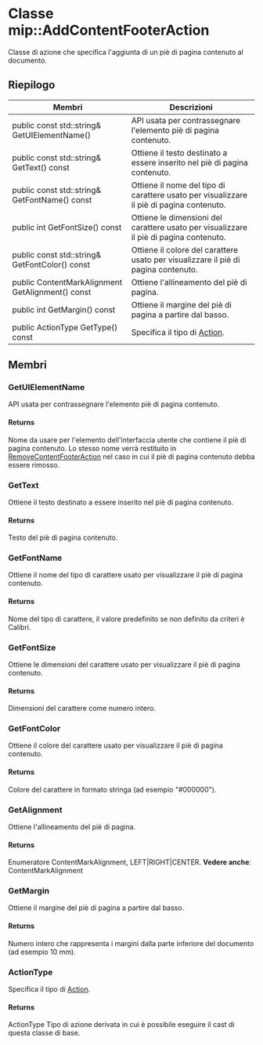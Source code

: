 # <a name="class-mipaddcontentfooteraction"></a>Classe mip::AddContentFooterAction 
Classe di azione che specifica l'aggiunta di un piè di pagina contenuto al documento.
  
## <a name="summary"></a>Riepilogo
 Membri                        | Descrizioni                                
--------------------------------|---------------------------------------------
public const std::string& GetUIElementName()  |  API usata per contrassegnare l'elemento piè di pagina contenuto.
public const std::string& GetText() const  |  Ottiene il testo destinato a essere inserito nel piè di pagina contenuto.
public const std::string& GetFontName() const  |  Ottiene il nome del tipo di carattere usato per visualizzare il piè di pagina contenuto.
public int GetFontSize() const  |  Ottiene le dimensioni del carattere usato per visualizzare il piè di pagina contenuto.
public const std::string& GetFontColor() const  |  Ottiene il colore del carattere usato per visualizzare il piè di pagina contenuto.
public ContentMarkAlignment GetAlignment() const  |  Ottiene l'allineamento del piè di pagina.
public int GetMargin() const  |  Ottiene il margine del piè di pagina a partire dal basso.
public ActionType GetType() const  |  Specifica il tipo di [Action](#classmip_1_1_action).
  
## <a name="members"></a>Membri
  
### <a name="getuielementname"></a>GetUIElementName
API usata per contrassegnare l'elemento piè di pagina contenuto.
  
#### <a name="returns"></a>Returns
Nome da usare per l'elemento dell'interfaccia utente che contiene il piè di pagina contenuto. Lo stesso nome verrà restituito in [RemoveContentFooterAction](#classmip_1_1_remove_content_footer_action) nel caso in cui il piè di pagina contenuto debba essere rimosso.
  
### <a name="gettext"></a>GetText
Ottiene il testo destinato a essere inserito nel piè di pagina contenuto.
  
#### <a name="returns"></a>Returns
Testo del piè di pagina contenuto.
  
### <a name="getfontname"></a>GetFontName
Ottiene il nome del tipo di carattere usato per visualizzare il piè di pagina contenuto.
  
#### <a name="returns"></a>Returns
Nome del tipo di carattere, il valore predefinito se non definito da criteri è Calibri.
  
### <a name="getfontsize"></a>GetFontSize
Ottiene le dimensioni del carattere usato per visualizzare il piè di pagina contenuto.
  
#### <a name="returns"></a>Returns
Dimensioni del carattere come numero intero.
  
### <a name="getfontcolor"></a>GetFontColor
Ottiene il colore del carattere usato per visualizzare il piè di pagina contenuto.
  
#### <a name="returns"></a>Returns
Colore del carattere in formato stringa (ad esempio "#000000").
  
### <a name="getalignment"></a>GetAlignment
Ottiene l'allineamento del piè di pagina.
  
#### <a name="returns"></a>Returns
Enumeratore ContentMarkAlignment, LEFT|RIGHT|CENTER. 
**Vedere anche**: ContentMarkAlignment
  
### <a name="getmargin"></a>GetMargin
Ottiene il margine del piè di pagina a partire dal basso.
  
#### <a name="returns"></a>Returns
Numero intero che rappresenta i margini dalla parte inferiore del documento (ad esempio 10 mm).
  
### <a name="actiontype"></a>ActionType
Specifica il tipo di [Action](#classmip_1_1_action).
  
#### <a name="returns"></a>Returns
ActionType Tipo di azione derivata in cui è possibile eseguire il cast di questa classe di base.
